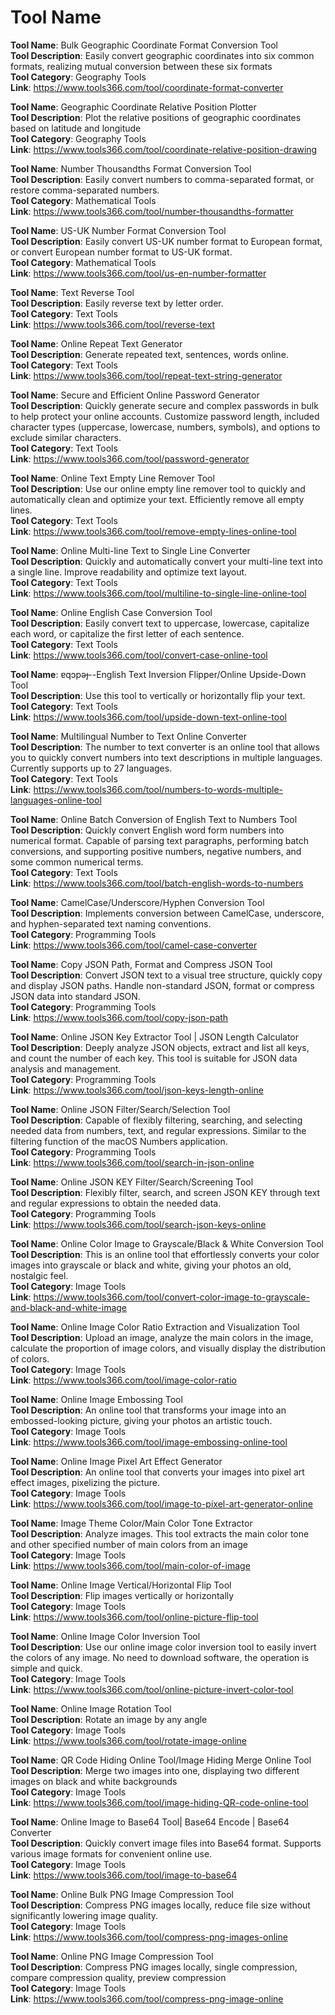 # Tool Name

**Tool Name**: Bulk Geographic Coordinate Format Conversion Tool  
**Tool Description**: Easily convert geographic coordinates into six common formats, realizing mutual conversion between these six formats  
**Tool Category**: Geography Tools  
**Link**: https://www.tools366.com/tool/coordinate-format-converter


**Tool Name**: Geographic Coordinate Relative Position Plotter  
**Tool Description**: Plot the relative positions of geographic coordinates based on latitude and longitude  
**Tool Category**: Geography Tools  
**Link**: https://www.tools366.com/tool/coordinate-relative-position-drawing


**Tool Name**: Number Thousandths Format Conversion Tool  
**Tool Description**: Easily convert numbers to comma-separated format, or restore comma-separated numbers.  
**Tool Category**: Mathematical Tools  
**Link**: https://www.tools366.com/tool/number-thousandths-formatter


**Tool Name**: US-UK Number Format Conversion Tool  
**Tool Description**: Easily convert US-UK number format to European format, or convert European number format to US-UK format.  
**Tool Category**: Mathematical Tools  
**Link**: https://www.tools366.com/tool/us-en-number-formatter


**Tool Name**: Text Reverse Tool  
**Tool Description**: Easily reverse text by letter order.  
**Tool Category**: Text Tools  
**Link**: https://www.tools366.com/tool/reverse-text


**Tool Name**: Online Repeat Text Generator  
**Tool Description**: Generate repeated text, sentences, words online.  
**Tool Category**: Text Tools  
**Link**: https://www.tools366.com/tool/repeat-text-string-generator


**Tool Name**: Secure and Efficient Online Password Generator  
**Tool Description**: Quickly generate secure and complex passwords in bulk to help protect your online accounts. Customize password length, included character types (uppercase, lowercase, numbers, symbols), and options to exclude similar characters.  
**Tool Category**: Text Tools  
**Link**: https://www.tools366.com/tool/password-generator


**Tool Name**: Online Text Empty Line Remover Tool  
**Tool Description**: Use our online empty line remover tool to quickly and automatically clean and optimize your text. Efficiently remove all empty lines.  
**Tool Category**: Text Tools  
**Link**: https://www.tools366.com/tool/remove-empty-lines-online-tool


**Tool Name**: Online Multi-line Text to Single Line Converter  
**Tool Description**: Quickly and automatically convert your multi-line text into a single line. Improve readability and optimize text layout.  
**Tool Category**: Text Tools  
**Link**: https://www.tools366.com/tool/multiline-to-single-line-online-tool


**Tool Name**: Online English Case Conversion Tool  
**Tool Description**: Easily convert text to uppercase, lowercase, capitalize each word, or capitalize the first letter of each sentence.  
**Tool Category**: Text Tools  
**Link**: https://www.tools366.com/tool/convert-case-online-tool


**Tool Name**: ɐqɔpǝɟ--English Text Inversion Flipper/Online Upside-Down Tool  
**Tool Description**: Use this tool to vertically or horizontally flip your text.  
**Tool Category**: Text Tools  
**Link**: https://www.tools366.com/tool/upside-down-text-online-tool


**Tool Name**: Multilingual Number to Text Online Converter  
**Tool Description**: The number to text converter is an online tool that allows you to quickly convert numbers into text descriptions in multiple languages. Currently supports up to 27 languages.  
**Tool Category**: Text Tools  
**Link**: https://www.tools366.com/tool/numbers-to-words-multiple-languages-online-tool


**Tool Name**: Online Batch Conversion of English Text to Numbers Tool  
**Tool Description**: Quickly convert English word form numbers into numerical format. Capable of parsing text paragraphs, performing batch conversions, and supporting positive numbers, negative numbers, and some common numerical terms.  
**Tool Category**: Text Tools  
**Link**: https://www.tools366.com/tool/batch-english-words-to-numbers


**Tool Name**: CamelCase/Underscore/Hyphen Conversion Tool  
**Tool Description**: Implements conversion between CamelCase, underscore, and hyphen-separated text naming conventions.  
**Tool Category**: Programming Tools  
**Link**: https://www.tools366.com/tool/camel-case-converter


**Tool Name**: Copy JSON Path, Format and Compress JSON Tool  
**Tool Description**: Convert JSON text to a visual tree structure, quickly copy and display JSON paths. Handle non-standard JSON, format or compress JSON data into standard JSON.  
**Tool Category**: Programming Tools  
**Link**: https://www.tools366.com/tool/copy-json-path


**Tool Name**: Online JSON Key Extractor Tool | JSON Length Calculator  
**Tool Description**: Deeply analyze JSON objects, extract and list all keys, and count the number of each key. This tool is suitable for JSON data analysis and management.  
**Tool Category**: Programming Tools  
**Link**: https://www.tools366.com/tool/json-keys-length-online


**Tool Name**: Online JSON Filter/Search/Selection Tool  
**Tool Description**: Capable of flexibly filtering, searching, and selecting needed data from numbers, text, and regular expressions. Similar to the filtering function of the macOS Numbers application.  
**Tool Category**: Programming Tools  
**Link**: https://www.tools366.com/tool/search-in-json-online


**Tool Name**: Online JSON KEY Filter/Search/Screening Tool  
**Tool Description**: Flexibly filter, search, and screen JSON KEY through text and regular expressions to obtain the needed data.  
**Tool Category**: Programming Tools  
**Link**: https://www.tools366.com/tool/search-json-keys-online


**Tool Name**: Online Color Image to Grayscale/Black & White Conversion Tool  
**Tool Description**: This is an online tool that effortlessly converts your color images into grayscale or black and white, giving your photos an old, nostalgic feel.  
**Tool Category**: Image Tools  
**Link**: https://www.tools366.com/tool/convert-color-image-to-grayscale-and-black-and-white-image


**Tool Name**: Online Image Color Ratio Extraction and Visualization Tool  
**Tool Description**: Upload an image, analyze the main colors in the image, calculate the proportion of image colors, and visually display the distribution of colors.  
**Tool Category**: Image Tools  
**Link**: https://www.tools366.com/tool/image-color-ratio


**Tool Name**: Online Image Embossing Tool  
**Tool Description**: An online tool that transforms your image into an embossed-looking picture, giving your photos an artistic touch.  
**Tool Category**: Image Tools  
**Link**: https://www.tools366.com/tool/image-embossing-online-tool


**Tool Name**: Online Image Pixel Art Effect Generator  
**Tool Description**: An online tool that converts your images into pixel art effect images, pixelizing the picture.  
**Tool Category**: Image Tools  
**Link**: https://www.tools366.com/tool/image-to-pixel-art-generator-online


**Tool Name**: Image Theme Color/Main Color Tone Extractor  
**Tool Description**: Analyze images. This tool extracts the main color tone and other specified number of main colors from an image  
**Tool Category**: Image Tools  
**Link**: https://www.tools366.com/tool/main-color-of-image


**Tool Name**: Online Image Vertical/Horizontal Flip Tool  
**Tool Description**: Flip images vertically or horizontally  
**Tool Category**: Image Tools  
**Link**: https://www.tools366.com/tool/online-picture-flip-tool


**Tool Name**: Online Image Color Inversion Tool  
**Tool Description**: Use our online image color inversion tool to easily invert the colors of any image. No need to download software, the operation is simple and quick.  
**Tool Category**: Image Tools  
**Link**: https://www.tools366.com/tool/online-picture-invert-color-tool


**Tool Name**: Online Image Rotation Tool  
**Tool Description**: Rotate an image by any angle  
**Tool Category**: Image Tools  
**Link**: https://www.tools366.com/tool/rotate-image-online


**Tool Name**: QR Code Hiding Online Tool/Image Hiding Merge Online Tool  
**Tool Description**: Merge two images into one, displaying two different images on black and white backgrounds  
**Tool Category**: Image Tools  
**Link**: https://www.tools366.com/tool/image-hiding-QR-code-online-tool


**Tool Name**: Online Image to Base64 Tool| Base64 Encode | Base64 Converter  
**Tool Description**: Quickly convert image files into Base64 format. Supports various image formats for convenient online use.  
**Tool Category**: Image Tools  
**Link**: https://www.tools366.com/tool/image-to-base64


**Tool Name**: Online Bulk PNG Image Compression Tool  
**Tool Description**: Compress PNG images locally, reduce file size without significantly lowering image quality.  
**Tool Category**: Image Tools  
**Link**: https://www.tools366.com/tool/compress-png-images-online


**Tool Name**: Online PNG Image Compression Tool  
**Tool Description**: Compress PNG images locally, single compression, compare compression quality, preview compression  
**Tool Category**: Image Tools  
**Link**: https://www.tools366.com/tool/compress-png-image-online


